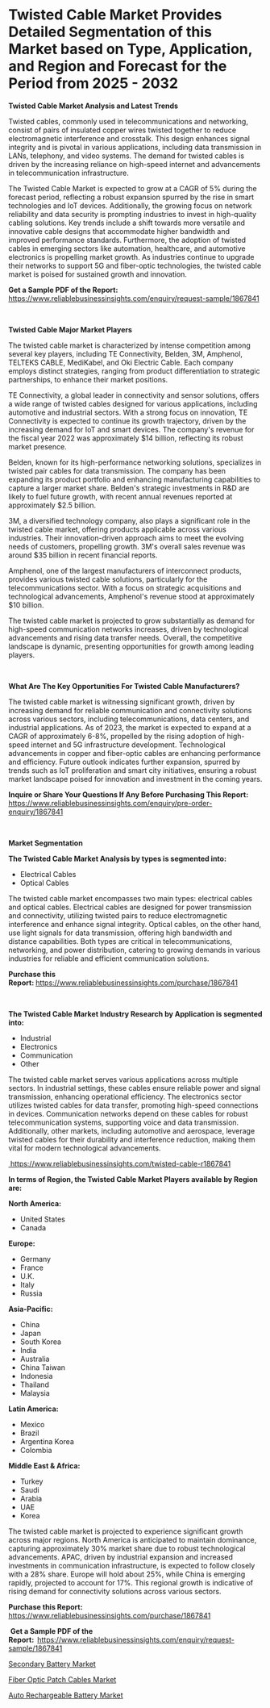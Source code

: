 <p><h1>Twisted Cable Market Provides Detailed Segmentation of this Market based on Type, Application, and Region and Forecast for the Period from 2025 - 2032</h1></p><p><strong>Twisted Cable Market Analysis and Latest Trends</strong></p>
<p><p>Twisted cables, commonly used in telecommunications and networking, consist of pairs of insulated copper wires twisted together to reduce electromagnetic interference and crosstalk. This design enhances signal integrity and is pivotal in various applications, including data transmission in LANs, telephony, and video systems. The demand for twisted cables is driven by the increasing reliance on high-speed internet and advancements in telecommunication infrastructure.</p><p>The Twisted Cable Market is expected to grow at a CAGR of 5% during the forecast period, reflecting a robust expansion spurred by the rise in smart technologies and IoT devices. Additionally, the growing focus on network reliability and data security is prompting industries to invest in high-quality cabling solutions. Key trends include a shift towards more versatile and innovative cable designs that accommodate higher bandwidth and improved performance standards. Furthermore, the adoption of twisted cables in emerging sectors like automation, healthcare, and automotive electronics is propelling market growth. As industries continue to upgrade their networks to support 5G and fiber-optic technologies, the twisted cable market is poised for sustained growth and innovation.</p></p>
<p><strong>Get a Sample PDF of the Report:&nbsp;</strong> <a href="https://www.reliablebusinessinsights.com/enquiry/request-sample/1867841?utm_campaign=1121&utm_medium=2&utm_source=Github&utm_content=ia&utm_term=13022025&utm_id=twisted-cable">https://www.reliablebusinessinsights.com/enquiry/request-sample/1867841</a></p>
<p>&nbsp;</p>
<p><strong>Twisted Cable Major Market Players</strong></p>
<p><p>The twisted cable market is characterized by intense competition among several key players, including TE Connectivity, Belden, 3M, Amphenol, TELTEKS CABLE, MediKabel, and Oki Electric Cable. Each company employs distinct strategies, ranging from product differentiation to strategic partnerships, to enhance their market positions.</p><p>TE Connectivity, a global leader in connectivity and sensor solutions, offers a wide range of twisted cables designed for various applications, including automotive and industrial sectors. With a strong focus on innovation, TE Connectivity is expected to continue its growth trajectory, driven by the increasing demand for IoT and smart devices. The company's revenue for the fiscal year 2022 was approximately $14 billion, reflecting its robust market presence.</p><p>Belden, known for its high-performance networking solutions, specializes in twisted pair cables for data transmission. The company has been expanding its product portfolio and enhancing manufacturing capabilities to capture a larger market share. Belden's strategic investments in R&D are likely to fuel future growth, with recent annual revenues reported at approximately $2.5 billion.</p><p>3M, a diversified technology company, also plays a significant role in the twisted cable market, offering products applicable across various industries. Their innovation-driven approach aims to meet the evolving needs of customers, propelling growth. 3M's overall sales revenue was around $35 billion in recent financial reports.</p><p>Amphenol, one of the largest manufacturers of interconnect products, provides various twisted cable solutions, particularly for the telecommunications sector. With a focus on strategic acquisitions and technological advancements, Amphenol's revenue stood at approximately $10 billion.</p><p>The twisted cable market is projected to grow substantially as demand for high-speed communication networks increases, driven by technological advancements and rising data transfer needs. Overall, the competitive landscape is dynamic, presenting opportunities for growth among leading players.</p></p>
<p>&nbsp;</p>
<p><strong>What Are The Key Opportunities For Twisted Cable Manufacturers?</strong></p>
<p><p>The twisted cable market is witnessing significant growth, driven by increasing demand for reliable communication and connectivity solutions across various sectors, including telecommunications, data centers, and industrial applications. As of 2023, the market is expected to expand at a CAGR of approximately 6-8%, propelled by the rising adoption of high-speed internet and 5G infrastructure development. Technological advancements in copper and fiber-optic cables are enhancing performance and efficiency. Future outlook indicates further expansion, spurred by trends such as IoT proliferation and smart city initiatives, ensuring a robust market landscape poised for innovation and investment in the coming years.</p></p>
<p><strong>Inquire or Share Your Questions If Any Before Purchasing This Report:</strong> <a href="https://www.reliablebusinessinsights.com/enquiry/pre-order-enquiry/1867841?utm_campaign=1121&utm_medium=2&utm_source=Github&utm_content=ia&utm_term=13022025&utm_id=twisted-cable">https://www.reliablebusinessinsights.com/enquiry/pre-order-enquiry/1867841</a></p>
<p>&nbsp;</p>
<p><strong>Market Segmentation</strong></p>
<p><strong>The Twisted Cable Market Analysis by types is segmented into:</strong></p>
<p><ul><li>Electrical Cables</li><li>Optical Cables</li></ul></p>
<p><p>The twisted cable market encompasses two main types: electrical cables and optical cables. Electrical cables are designed for power transmission and connectivity, utilizing twisted pairs to reduce electromagnetic interference and enhance signal integrity. Optical cables, on the other hand, use light signals for data transmission, offering high bandwidth and distance capabilities. Both types are critical in telecommunications, networking, and power distribution, catering to growing demands in various industries for reliable and efficient communication solutions.</p></p>
<p><strong>Purchase this Report:&nbsp;</strong><a href="https://www.reliablebusinessinsights.com/purchase/1867841?utm_campaign=1121&utm_medium=2&utm_source=Github&utm_content=ia&utm_term=13022025&utm_id=twisted-cable">https://www.reliablebusinessinsights.com/purchase/1867841</a></p>
<p>&nbsp;</p>
<p><strong>The Twisted Cable Market Industry Research by Application is segmented into:</strong></p>
<p><ul><li>Industrial</li><li>Electronics</li><li>Communication</li><li>Other</li></ul></p>
<p><p>The twisted cable market serves various applications across multiple sectors. In industrial settings, these cables ensure reliable power and signal transmission, enhancing operational efficiency. The electronics sector utilizes twisted cables for data transfer, promoting high-speed connections in devices. Communication networks depend on these cables for robust telecommunication systems, supporting voice and data transmission. Additionally, other markets, including automotive and aerospace, leverage twisted cables for their durability and interference reduction, making them vital for modern technological advancements.</p></p>
<p><a href="https://www.reliablebusinessinsights.com/twisted-cable-r1867841?utm_campaign=1121&utm_medium=2&utm_source=Github&utm_content=ia&utm_term=13022025&utm_id=twisted-cable">&nbsp;https://www.reliablebusinessinsights.com/twisted-cable-r1867841</a></p>
<p><strong>In terms of Region, the Twisted Cable Market Players available by Region are:</strong></p>
<p>
    <p> <strong> North America: </strong>
        <ul>
            <li>United States</li>
            <li>Canada</li>
        </ul>
        </p> 
    <p> <strong> Europe: </strong>
        <ul>
            <li>Germany</li>
            <li>France</li>
            <li>U.K.</li>
            <li>Italy</li>
            <li>Russia</li>
        </ul>
        </p> 
    <p> <strong> Asia-Pacific: </strong>
        <ul>
            <li>China</li>
            <li>Japan</li>
            <li>South Korea</li>
            <li>India</li>
            <li>Australia</li>
            <li>China Taiwan</li>
            <li>Indonesia</li>
            <li>Thailand</li>
            <li>Malaysia</li>
        </ul>
        </p> 
    <p> <strong> Latin America: </strong>
        <ul>
            <li>Mexico</li>
            <li>Brazil</li>
            <li>Argentina Korea</li>
            <li>Colombia</li>
        </ul>
        </p> 
    <p> <strong> Middle East & Africa: </strong>
        <ul>
            <li>Turkey</li>
            <li>Saudi</li>
            <li>Arabia</li>
            <li>UAE</li>
            <li>Korea</li>
        </ul>
    </p>
    </p>
<p><p>The twisted cable market is projected to experience significant growth across major regions. North America is anticipated to maintain dominance, capturing approximately 30% market share due to robust technological advancements. APAC, driven by industrial expansion and increased investments in communication infrastructure, is expected to follow closely with a 28% share. Europe will hold about 25%, while China is emerging rapidly, projected to account for 17%. This regional growth is indicative of rising demand for connectivity solutions across various sectors.</p></p>
<p><strong>Purchase this Report: </strong><a href="https://www.reliablebusinessinsights.com/purchase/1867841?utm_campaign=1121&utm_medium=2&utm_source=Github&utm_content=ia&utm_term=13022025&utm_id=twisted-cable">https://www.reliablebusinessinsights.com/purchase/1867841</a></p>
<p>&nbsp;<strong>Get a Sample PDF of the Report:&nbsp;&nbsp;</strong><a href="https://www.reliablebusinessinsights.com/enquiry/request-sample/1867841?utm_campaign=1121&utm_medium=2&utm_source=Github&utm_content=ia&utm_term=13022025&utm_id=twisted-cable">https://www.reliablebusinessinsights.com/enquiry/request-sample/1867841</a></p>
<p><strong></strong></p>
<p><p><a href="https://github.com/mateyappiazo/Market-Research-Report-List-1/blob/main/secondary-battery-market.md?utm_campaign=1121&utm_medium=2&utm_source=Github&utm_content=ia&utm_term=13022025&utm_id=twisted-cable">Secondary Battery Market</a></p><p><a href="https://github.com/gunbybeahmg1/Market-Research-Report-List-1/blob/main/fiber-optic-patch-cables-market.md?utm_campaign=1121&utm_medium=2&utm_source=Github&utm_content=ia&utm_term=13022025&utm_id=twisted-cable">Fiber Optic Patch Cables Market</a></p><p><a href="https://github.com/guneycigdem35/Market-Research-Report-List-5/blob/main/auto-rechargeable-battery-market.md?utm_campaign=1121&utm_medium=2&utm_source=Github&utm_content=ia&utm_term=13022025&utm_id=twisted-cable">Auto Rechargeable Battery Market</a></p></p>